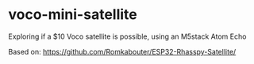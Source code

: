 # voco-mini-satellite
Exploring if a $10 Voco satellite is possible, using an M5stack Atom Echo

Based on: https://github.com/Romkabouter/ESP32-Rhasspy-Satellite/
